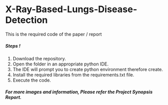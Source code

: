 # X-Ray-Based-Lungs-Disease-Detection

This is the required code of the paper /  report 

##### Steps ! #####
1. Download the repository.
2. Open the folder in an appropriate python IDE.
3. The IDE will prompt you to create python environment therefore create.
4. Install the required libraries from the requirements.txt file.
5. Execute the code.

##### For more images and information, Please refer the Project Synopsis Report. #####

